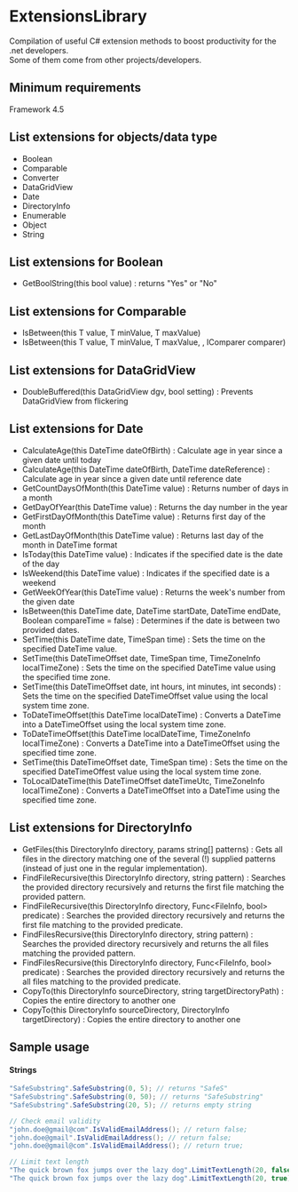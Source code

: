 # ExtensionsLibrary
Compilation of useful C# extension methods to boost productivity for the .net developers.<br>
Some of them come from other projects/developers.

## Minimum requirements
Framework 4.5

## List extensions for objects/data type
- Boolean
- Comparable
- Converter
- DataGridView
- Date
- DirectoryInfo
- Enumerable
- Object
- String

## List extensions for Boolean
- GetBoolString(this bool value) : returns "Yes" or "No"

## List extensions for Comparable
- IsBetween(this T value, T minValue, T maxValue)
- IsBetween(this T value, T minValue, T maxValue, , IComparer comparer)

## List extensions for DataGridView
- DoubleBuffered(this DataGridView dgv, bool setting) : Prevents DataGridView from flickering

## List extensions for Date
- CalculateAge(this DateTime dateOfBirth) : Calculate age in year since a given date until today
- CalculateAge(this DateTime dateOfBirth, DateTime dateReference) : Calculate age in year since a given date until reference date
- GetCountDaysOfMonth(this DateTime value) : Returns number of days in a month
- GetDayOfYear(this DateTime value) : Returns the day number in the year
- GetFirstDayOfMonth(this DateTime value) : Returns first day of the month
- GetLastDayOfMonth(this DateTime value) : Returns last day of the month in DateTime format
- IsToday(this DateTime value) : Indicates if the specified date is the date of the day
- IsWeekend(this DateTime value) : Indicates if the specified date is a weekend
- GetWeekOfYear(this DateTime value) : Returns the week's number from the given date
- IsBetween(this DateTime date, DateTime startDate, DateTime endDate, Boolean compareTime = false) : Determines if the date is between two provided dates.
- SetTime(this DateTime date, TimeSpan time) : Sets the time on the specified DateTime value.
- SetTime(this DateTimeOffset date, TimeSpan time, TimeZoneInfo localTimeZone) : Sets the time on the specified DateTime value using the specified time zone.
- SetTime(this DateTimeOffset date, int hours, int minutes, int seconds) : Sets the time on the specified DateTimeOffset value using the local system time zone.
- ToDateTimeOffset(this DateTime localDateTime) : Converts a DateTime into a DateTimeOffset using the local system time zone.
- ToDateTimeOffset(this DateTime localDateTime, TimeZoneInfo localTimeZone) : Converts a DateTime into a DateTimeOffset using the specified time zone.
- SetTime(this DateTimeOffset date, TimeSpan time) : Sets the time on the specified DateTimeOffest value using the local system time zone.
- ToLocalDateTime(this DateTimeOffset dateTimeUtc, TimeZoneInfo localTimeZone) : Converts a DateTimeOffset into a DateTime using the specified time zone.

## List extensions for DirectoryInfo
- GetFiles(this DirectoryInfo directory, params string[] patterns) : Gets all files in the directory matching one of the several (!) supplied patterns (instead of just one in the regular implementation).
- FindFileRecursive(this DirectoryInfo directory, string pattern) : Searches the provided directory recursively and returns the first file matching the provided pattern.
- FindFileRecursive(this DirectoryInfo directory, Func<FileInfo, bool> predicate) : Searches the provided directory recursively and returns the first file matching to the provided predicate.
- FindFilesRecursive(this DirectoryInfo directory, string pattern) : Searches the provided directory recursively and returns the all files matching the provided pattern.
- FindFilesRecursive(this DirectoryInfo directory, Func<FileInfo, bool> predicate) : Searches the provided directory recursively and returns the all files matching to the provided predicate.
- CopyTo(this DirectoryInfo sourceDirectory, string targetDirectoryPath) : Copies the entire directory to another one
- CopyTo(this DirectoryInfo sourceDirectory, DirectoryInfo targetDirectory) : Copies the entire directory to another one



## Sample usage
#### Strings
```C#
"SafeSubstring".SafeSubstring(0, 5); // returns "SafeS"
"SafeSubstring".SafeSubstring(0, 50); // returns "SafeSubstring"
"SafeSubstring".SafeSubstring(20, 5); // returns empty string

// Check email validity
"john.doe@gmail@com".IsValidEmailAddress(); // return false;
"john.doe@gmail".IsValidEmailAddress(); // return false;
"john.doe@gmail@com".IsValidEmailAddress(); // return true;

// Limit text length
"The quick brown fox jumps over the lazy dog".LimitTextLength(20, false); // returns "The quick brown fox"
"The quick brown fox jumps over the lazy dog".LimitTextLength(20, true); // returns "The quick brown f..."
```
